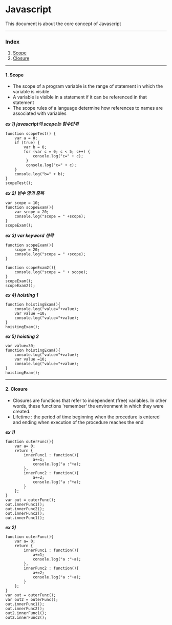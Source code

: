 # Javascript

This document is about the core concept of Javascript

---
### Index
1. [Scope](https://github.com/jun-Sogang/CSE-Sogang-University/blob/master/Javascript/javascript.md#1-scope-)
2. [Closure](https://github.com/jun-Sogang/CSE-Sogang-University/blob/master/Javascript/javascript.md#2-closure-)

---

#### 1. Scope <a id = "Scope"></a>
* The scope of a program variable is the range of statement in which the variable is visible
* A variable is visible in a statement if it can be referenced in that statement
* The scope rules of a language determine how references to names are associated with variables

***ex 1) javascript의 scope는 함수단위***
```
function scopeTest() {  
    var a = 0;
    if (true) {
        var b = 0;
        for (var c = 0; c < 5; c++) {
            console.log("c=" + c);
         }
         console.log("c=" + c);
    }
    console.log("b=" + b);
}
scopeTest();  
```

***ex 2) 변수 명의 중복***
```
var scope = 10;  
function scopeExam(){  
    var scope = 20;
    console.log("scope = " +scope);
}
scopeExam();  
```

***ex 3) var keyword 생략***
```
function scopeExam(){  
    scope = 20;
    console.log("scope = " +scope);
}

function scopeExam2(){  
    console.log("scope = " + scope);
}
scopeExam();  
scopeExam2();  
```

***ex 4) hoisting 1***
```
function hoistingExam(){  
    console.log("value="+value);
    var value =10;
    console.log("value="+value);
}
hoistingExam();
```
***ex 5) hoisting 2***
```
var value=30;  
function hoistingExam(){  
    console.log("value="+value);
    var value =10;
    console.log("value="+value);
}
hoistingExam();
```

---
#### 2. Closure <a id = "Closure"></a>

* Closures are functions that refer to independent (free) variables. In other words, these functions 'remember' the environment in which they were created.
* Lifetime : the period of time beginning when the procedure is entered and ending when execution of the procedure reaches the end

***ex 1)***
```
function outerFunc(){  
    var a= 0;
    return {
        innerFunc1 : function(){
            a+=1;
            console.log("a :"+a);
        },
        innerFunc2 : function(){
            a+=2;
            console.log("a :"+a);
        }
    };
}
var out = outerFunc();  
out.innerFunc1();  
out.innerFunc2();  
out.innerFunc2();  
out.innerFunc1();
```

***ex 2)***
```
function outerFunc(){  
    var a= 0;
    return {
        innerFunc1 : function(){
            a+=1;
            console.log("a :"+a);
        },
        innerFunc2 : function(){
            a+=2;
            console.log("a :"+a);
        }
    };
}
var out = outerFunc();  
var out2 = outerFunc();  
out.innerFunc1();  
out.innerFunc2();  
out2.innerFunc1();  
out2.innerFunc2();
```

